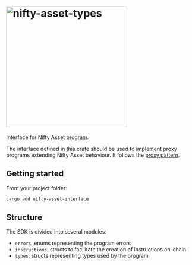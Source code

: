 # <img width="325" alt="nifty-asset-types" src="https://github.com/nifty-oss/asset/assets/729235/cfa1923e-73a6-49e5-89ca-0cbe54cdb591"/>

Interface for Nifty Asset [program](https://github.com/nifty-oss/asset).

The interface defined in this crate should be used to implement proxy programs extending Nifty Asset behaviour. It follows the [proxy pattern](https://nifty-oss.org/blog/proxy-pattern).

## Getting started

From your project folder:

```bash
cargo add nifty-asset-interface
```

## Structure

The SDK is divided into several modules:

- `errors`: enums representing the program errors
- `instructions`: structs to facilitate the creation of instructions on-chain
- `types`: structs representing types used by the program
